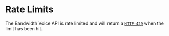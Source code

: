 # Rate Limits

The Bandwidth Voice API is rate limited and will return a [`HTTP-429`](errors.md#http-429) when the limit has been hit.
